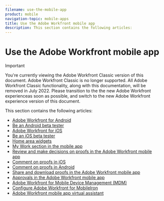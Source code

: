 ```yaml
---
filename: use-the-mobile-app
product: mobile
navigation-topic: mobile-apps
title: Use the Adobe Workfront mobile app
description: This section contains the following articles:
---
```


# Use the Adobe Workfront mobile app

>[!IMPORTANT]
>
>You're currently viewing the Adobe Workfront Classic version of this document. Adobe Workfront Classic is no longer supported. All Adobe Workfront Classic functionality, along with this documentation, will be removed in July 2022. Please transition to the the new Adobe Workfront experienceas soon as possible, and switch to the new Adobe Workfront experience version of this document.

This section contains the following articles:

* [Adobe Workfront for Android](../../../workfront-basics/mobile-apps/using-the-workfront-mobile-app/workfront-for-android.md) 
* [Be an Android beta tester](../../../workfront-basics/mobile-apps/using-the-workfront-mobile-app/android-beta-tester.md) 
* [Adobe Workfront for iOS](../../../workfront-basics/mobile-apps/using-the-workfront-mobile-app/workfront-for-ios.md) 
* [Be an iOS beta tester](../../../workfront-basics/mobile-apps/using-the-workfront-mobile-app/ios-beta-tester.md) 
* [Home area widgets](../../../workfront-basics/mobile-apps/using-the-workfront-mobile-app/home-area-widgets-mobile.md) 
* [My Work section in the mobile app](../../../workfront-basics/mobile-apps/using-the-workfront-mobile-app/my-work-section-mobile.md) 
* [Review and make decisions on proofs in the Adobe Workfront mobile app](../../../workfront-basics/mobile-apps/using-the-workfront-mobile-app/work-with-proofs-in-mobile-app.md) 
* [Comment on proofs in iOS](../../../workfront-basics/mobile-apps/using-the-workfront-mobile-app/comment-on-proofs-ios.md) 
* [Comment on proofs in Android](../../../workfront-basics/mobile-apps/using-the-workfront-mobile-app/comment-on-proofs-android.md) 
* [Share and download proofs in the Adobe Workfront mobile app](../../../workfront-basics/mobile-apps/using-the-workfront-mobile-app/share-proofs-mobile.md) 
* [Approvals in the Adobe Workfront mobile app](../../../workfront-basics/mobile-apps/using-the-workfront-mobile-app/approvals-in-mobile-app.md) 
* [Adobe Workfront for Mobile Device Management (MDM)](../../../workfront-basics/mobile-apps/using-the-workfront-mobile-app/wf-mdm.md) 
* [Configure Adobe Workfront for MobileIron](../../../workfront-basics/mobile-apps/using-the-workfront-mobile-app/wf-mobileiron-configs.md) 
* [Adobe Workfront mobile app virtual assistant](../../../workfront-basics/mobile-apps/using-the-workfront-mobile-app/wf-mobile-virtual-assistant.md)

